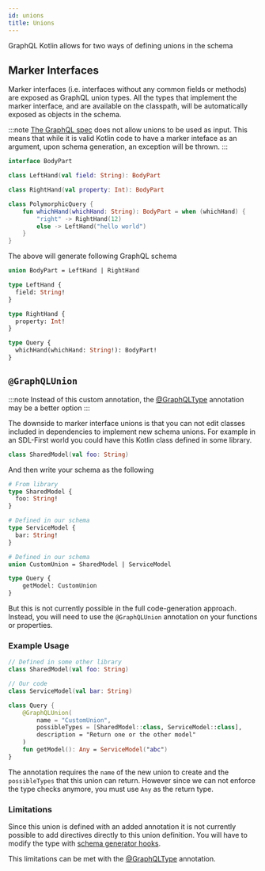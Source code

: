 ```yaml
---
id: unions
title: Unions
---
```


GraphQL Kotlin allows for two ways of defining unions in the schema

## Marker Interfaces

Marker interfaces (i.e. interfaces without any common fields or methods) are exposed as GraphQL union types. All the
types that implement the marker interface, and are available on the classpath, will be automatically exposed as
objects in the schema.

:::note
[The GraphQL spec](http://spec.graphql.org/June2018/#sec-Unions) does not allow unions to be used as input.
This means that while it is valid Kotlin code to have a marker inteface as an argument, upon schema generation, an exception will be thrown.
:::

```kotlin
interface BodyPart

class LeftHand(val field: String): BodyPart

class RightHand(val property: Int): BodyPart

class PolymorphicQuery {
    fun whichHand(whichHand: String): BodyPart = when (whichHand) {
        "right" -> RightHand(12)
        else -> LeftHand("hello world")
    }
}
```

The above will generate following GraphQL schema

```graphql
union BodyPart = LeftHand | RightHand

type LeftHand {
  field: String!
}

type RightHand {
  property: Int!
}

type Query {
  whichHand(whichHand: String!): BodyPart!
}
```

## `@GraphQLUnion`
:::note
Instead of this custom annotation, the [@GraphQLType](../customizing-schemas/custom-type-reference) annotation may be a better option
:::

The downside to marker interface unions is that you can not edit classes included in dependencies to implement new schema unions.
For example in an SDL-First world you could have this Kotlin class defined in some library.

```kotlin
class SharedModel(val foo: String)
```

And then write your schema as the following


```graphql
# From library
type SharedModel {
  foo: String!
}

# Defined in our schema
type ServiceModel {
  bar: String!
}

# Defined in our schema
union CustomUnion = SharedModel | ServiceModel

type Query {
    getModel: CustomUnion
}
```

But this is not currently possible in the full code-generation approach. Instead, you will need to use the `@GraphQLUnion` annotation on your functions or properties.

### Example Usage
```kotlin
// Defined in some other library
class SharedModel(val foo: String)

// Our code
class ServiceModel(val bar: String)

class Query {
    @GraphQLUnion(
        name = "CustomUnion",
        possibleTypes = [SharedModel::class, ServiceModel::class],
        description = "Return one or the other model"
    )
    fun getModel(): Any = ServiceModel("abc")
}
```

The annotation requires the `name` of the new union to create and the `possibleTypes` that this union can return.
However since we can not enforce the type checks anymore, you must use `Any` as the return type.

### Limitations
Since this union is defined with an added annotation it is not currently possible to add directives directly to this union definition.
You will have to modify the type with [schema generator hooks](../customizing-schemas/generator-config.md).

This limitations can be met with the [@GraphQLType](../customizing-schemas/custom-type-reference) annotation.
